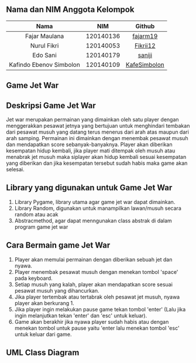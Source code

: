 ## Nama dan NIM Anggota Kelompok
| Nama | NIM | Github |
| :---: | :---: | :---: |
| Fajar Maulana              | 120140136 | [fajarm19](https://github.com/fajarm19)           |
| Nurul Fikri                | 120140053 | [Fikrii12](https://github.com/Fikrii12)           |
| Edo Sani                   | 120140179 | [saniji](https://github.com/saniji)     |
| Kafindo Ebenov Simbolon    | 120140109 | [KafeSimbolon](https://github.com/KafESimbolon)                 |

## Game Jet War

## Deskripsi Game Jet War

Jet war merupakan permainan yang dimainkan oleh satu player dengan menggerakkan
pesawat jetnya yang bertujuan untuk menghindari tembakan dari pesawat musuh
yang datang terus menerus dari arah atas maupun dari arah samping. Permainan ini
dimainkan dengan menembak pesawat musuh dan mendapatkan score sebanyak-banyaknya.
Player akan diberikan kesempatan hidup kembali, jika player mati ditempak oleh musuh
atau menabrak jet musuh maka siplayer akan hidup kembali sesuai kesempatan yang
diberikan dan jika kesempatan tersebut sudah habis maka game akan selesai.

## Library yang digunakan untuk Game Jet War

1. Library Pygame, library utama agar game jet war dapat dimainkan.
2. Library Random, digunakan untuk manampilkan lawan/musuh secara random atau acak
3. Abstracmethod, agar dapat menngunakan class abstrak di dalam program game jet war


## Cara Bermain game Jet War

1. Player akan memulai permainan dengan diberikan sebuah jet dan nyawa.
2. Player menembak pesawat musuh dengan menekan tombol 'space' pada keyboard.
3. Setiap musuh yang kalah, player akan mendapatkan score sesuai pesawat musuh yang dihancurkan.
4. Jika player tertembak atau tertabrak oleh pesawat jet musuh, nyawa player akan berkurang 1.
5. Jika player ingin melakukan pause game tekan tombol 'enter' (Lalu jika ingin melanjutkan tekan 'enter' dan 'esc' untuk keluar).
5. Game akan berakhir jika nyawa player sudah habis atau dengan menekan tombol untuk pause yaitu 'enter lalu menekan tombol 'esc' untuk keluar dari game.

## UML Class Diagram

<p align="center">
   <![Diagram UML]("https://user-images.githubusercontent.com/94836508/169818741-0db22dc9-4191-476b-9701-da2833535e1d.png" width="300">
